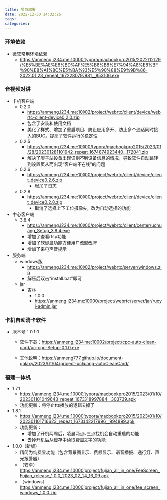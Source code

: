 ```yaml
---
title: 项目部署
date: 2022-12-30 14:32:26
tags:
categories:
---
```


### 环境依赖

* 微软常用环境依赖
  * https://anmeng.i234.me:10000/typora/macbookpro2015/2022/12/29/%E5%BE%AE%E8%BD%AF%E5%B8%B8%E7%94%A8%E8%BF%90%E8%A1%8C%E5%BA%93%E5%90%88%E9%9B%86-2022.01.23_repeat_1672280797981__853106.exe



### 音视频对讲

* 卡机客户端
  * 0.2.0
    * https://anmeng.i234.me:10002/project/webrtc/client/device/webrtc-client-device0.2.0.zip
    * 包含了安装和使用文档
    * 美化了样式、增加了重启项目、防止应用多开、防止多个通话同时接入的BUG。提高了软件运行的稳定性
  * 0.2.5
    * https://anmeng.i234.me:10000/typora/macbookpro2015/2023/01/28/202301281101942_repeat_1674874923440__172041.zip
    * 解决了廖子站设备出现识别不到设备信息的情况，导致软件自动跳转到设置页从而出现“客户端不在线”的问题
  * 0.2.6
    * https://anmeng.i234.me:10000/project/webrtc/client/device/client_device0.2.6.zip
      * 增加了日志
  * 0.2.8
    * https://anmeng.i234.me:10000/project/webrtc/client/device/client_device0.2.8.zip
      * 取消了选择上下工位摄像头，改为自动选择的功能
* 中心客户端
  * 3.8.4
    * https://anmeng.i234.me:10000/project/webrtc/client/center/uchuang_Setup_3.8.4.exe
    * 增加了查看rtsp功能
    * 增加了软键盘功能方便用户改型改牌
    * 增加了来电声音提示
* 服务端
  * windows版
    * https://anmeng.i234.me:10002/project/webrtc/server/windows.zip
    * 解压后双击“install.bat”即可
  * jar
    * 吉林
      * 1.0.0
      * https://anmeng.i234.me:10000/project/webrtc/server/jar/ruoyi-admin.jar



### 卡机自动清卡软件

* 版本号：0.1.0

  * 软件下载：https://anmeng.i234.me:10002/project/cpc-auto-clean-card/uc-cpc-Setup-0.1.0.exe

  * 其他说明：https://anmeng777.github.io/document-galaxy/2023/01/04/project-uchuang-autoCleanCard/



### 福建一体机

* 1.7.1
  * https://anmeng.i234.me:10000/typora/macbookpro2015/2023/01/10/202301101049643_repeat_1673318997884__303739.apk
  * 功能更新：将停止tts播放的逻辑去掉了
* 1.8.1
  * https://anmeng.i234.me:10000/typora/macbookpro2015/2023/01/10/202301101716623_repeat_1673342217996__994899.apk
  * 功能更新：
    * 增加了开机两周后，凌晨两点~三点找机会自动重启的功能
    * 去掉开机后从缓存中读取费显文字的功能
* 1.0.0（新版）
  * 精简为纯费显功能（包含背景图显示、费额显示、语音播报、通行灯、声光报警器）
  * （安卓）https://anmeng.i234.me:10000/project/fujian_all_in_one/FeeScreen_Fujian_release_1.0.0_2023_02_24_16_09.apk
  * （windows）https://anmeng.i234.me:10000/project/fujian_all_in_one/fee_screen_windows_1.0.0.zip
  





